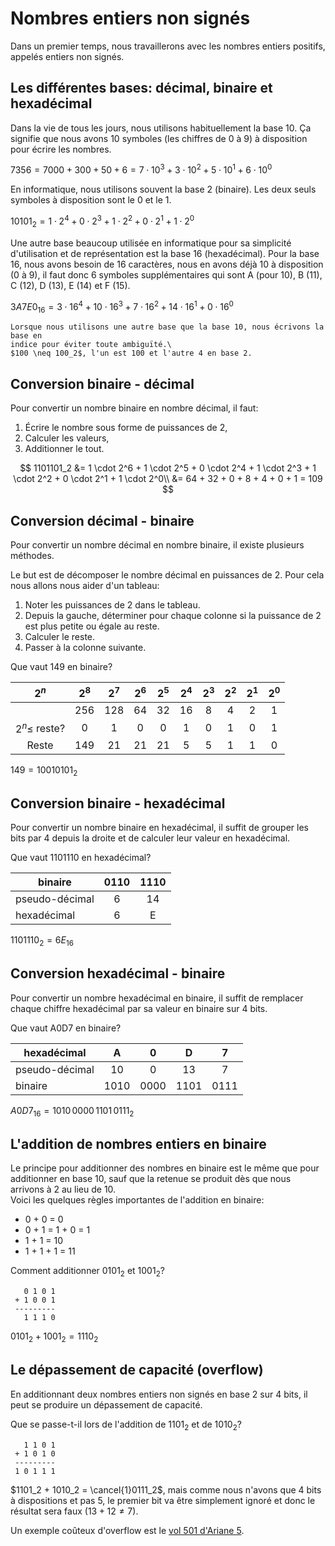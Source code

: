 <!-- Copyright 2024 Caroline Blank <caro@c-space.org> -->
<!-- SPDX-License-Identifier: CC-BY-NC-SA-4.0 -->

# Nombres entiers non signés

Dans un premier temps, nous travaillerons avec les nombres entiers positifs,
appelés entiers non signés.

## Les différentes bases: décimal, binaire et hexadécimal

Dans la vie de tous les jours, nous utilisons habituellement la base 10. Ça
signifie que nous avons 10 symboles (les chiffres de 0 à 9) à disposition pour
écrire les nombres.

$7356 = 7000 + 300 + 50 + 6 = 7 \cdot 10^3 + 3 \cdot 10^2 + 5 \cdot 10^1 + 6 \cdot 10^0$

En informatique, nous utilisons souvent la base 2 (binaire). Les deux seuls
symboles à disposition sont le 0 et le 1.

$10101_2 = 1 \cdot 2^4 + 0 \cdot 2^3 + 1 \cdot 2^2 + 0 \cdot 2^1 + 1 \cdot 2^0$

Une autre base beaucoup utilisée en informatique pour sa simplicité
d'utilisation et de représentation est la base 16 (hexadécimal). Pour la base
16, nous avons besoin de 16 caractères, nous en avons déjà 10 à disposition (0
à 9), il faut donc 6 symboles supplémentaires qui sont A (pour 10), B (11), C
(12), D (13), E (14) et F (15).

$3A7E0_{16} = 3 \cdot 16^4 + 10 \cdot 16^3 + 7 \cdot 16^2 + 14 \cdot 16^1 + 0 \cdot 16^0$

```{Important}
Lorsque nous utilisons une autre base que la base 10, nous écrivons la base en
indice pour éviter toute ambiguïté.\
$100 \neq 100_2$, l'un est 100 et l'autre 4 en base 2.
```

## Conversion binaire - décimal

Pour convertir un nombre binaire en nombre décimal, il faut:
1. Écrire le nombre sous forme de puissances de 2,
2. Calculer les valeurs,
3. Additionner le tout.

$$
1101101_2 &= 1 \cdot 2^6 + 1 \cdot 2^5 + 0 \cdot 2^4 + 1 \cdot 2^3 + 1 \cdot 2^2 + 0 \cdot 2^1 + 1 \cdot 2^0\\
          &= 64 + 32 + 0 + 8 + 4 + 0 + 1 = 109
$$

<!--
## Exercice 1
Convertir les nombres suivants de binaire en décimal.
1. $10_2$
2. $101_2$
3. $1111_2$
4. $1001_2$
5. $0110_2$
6. $1101_2$
7. $1010101_2$
8. $1100110_2$
-->

## Conversion décimal - binaire

Pour convertir un nombre décimal en nombre binaire, il existe plusieurs méthodes.

Le but est de décomposer le nombre décimal en puissances de 2. Pour cela nous
allons nous aider d'un tableau:

1. Noter les puissances de 2 dans le tableau.
2. Depuis la gauche, déterminer pour chaque colonne si la puissance de 2 est
plus petite ou égale au reste.
3. Calculer le reste.
4. Passer à la colonne suivante.

Que vaut $149$ en binaire?

| $2^n$             |  $2^8$ | $2^7$ | $2^6$ | $2^5$ | $2^4$ | $2^3$ | $2^2$ | $2^1$ | $2^0$ |
| :------:          | :---:  | :---: | :---: | :---: | :---: | :---: | :---: | :---: | :---: |
|                   | 256    | 128   | 64    | 32    | 16    | 8     | 4     | 2     | 1     |
| $2^n \leq$ reste? | 0      | 1     | 0     | 0     | 1     | 0     | 1     | 0     | 1     |
| Reste             | $149$  | $21$  | $21$  | $21$  | $5$   | $5$   | $1$   | $1$   | $0$   |

$149 = 10010101_2$


<!--
## Exercice 2
Convertir les nombres suivants de décimal en binaire.
- $3_{10}$
- $6_{10}$
- $9_{10}$
- $41_{10}$
- $64_{10}$
- $171_{10}$
- $720_{10}$
- $1573_{10}$

## Exercice 3
Combien de bits faut-il pour écrire les nombres suivants en base 2?
- $13$
- $37$
- $128$
- $350$

-->

## Conversion binaire - hexadécimal

Pour convertir un nombre binaire en hexadécimal, il suffit de grouper les bits par 4 depuis la droite et de calculer leur valeur en hexadécimal.

Que vaut 1101110 en hexadécimal?

| binaire       | 0110 | 1110 |
|---------------|:----:|:----:|
| pseudo-décimal| 6    | 14   |
| hexadécimal   | 6    | E    |

$1101110_{2} = 6E_{16}$

## Conversion hexadécimal - binaire

Pour convertir un nombre hexadécimal en binaire, il suffit de remplacer chaque chiffre hexadécimal par sa valeur en binaire sur 4 bits.

Que vaut A0D7 en binaire?

| hexadécimal   | A    | 0    | D    | 7    |
|---------------|:----:|:----:|:----:|:----:|
| pseudo-décimal| 10   | 0    | 13   | 7    |
| binaire       | 1010 | 0000 | 1101 | 0111 |

$A0D7_{16} = 1010\,0000\,1101\,0111_{2}$

<!--
## Exercice 4
Convertir les nombres suivants en hexadécimal ou en binaire:
- $1000\,0111_2$
- $0101\,1010_2$
- $1001\,1111_2$
- $0111\,0001\,1110\,1001_2$
- $3A_{16}$
- $F4_{16}$
- $BD_{16}$
- $9C\,2E_{16}$
-->

## L'addition de nombres entiers en binaire

Le principe pour additionner des nombres en binaire est le même que pour
additionner en base 10, sauf que la retenue se produit dès que nous arrivons à 2
au lieu de 10.\
Voici les quelques règles importantes de l'addition en binaire:

- 0 + 0 = 0
- 0 + 1 = 1 + 0 = 1
- 1 + 1 = 10
- 1 + 1 + 1 = 11

Comment additionner $0101_2$ et $1001_2$?
```{code-block} text
   0 1 0 1
 + 1 0 0 1
 ---------
   1 1 1 0
```
$0101_2 + 1001_2 = 1110_2$

## Le dépassement de capacité (overflow)

En additionnant deux nombres entiers non signés en base 2 sur 4 bits, il peut se
produire un dépassement de capacité.

Que se passe-t-il lors de l'addition de $1101_2$ et de $1010_2$?
```{code-block} text
   1 1 0 1
 + 1 0 1 0
 ---------
 1 0 1 1 1
```
$1101_2 + 1010_2 = \cancel{1}0111_2$, mais comme nous n'avons que 4 bits à
dispositions et pas 5, le premier bit va être simplement ignoré et donc le
résultat sera faux ($13 + 12 \ne 7$).

Un exemple coûteux d'overflow est le [vol 501 d'Ariane 5](https://fr.wikipedia.org/wiki/Vol_501_d%27Ariane_5).

<!--
### Exercice 5
Effectuer les additions suivantes sur 4 bits:
- $0010 + 0011$
- $0101 + 1000$
- $1011 + 0001$
- $1111 + 1000$

### Exercice 6
Effectuer les additions suivantes sur 8 bits:
- $0110\,0110 + 0011\,0010$
- $0101\,1111 + 1000\,0000$
- $1011\,0001 + 0010\,1101$
- $0011\,1100 + 0110\,0101$
-->

